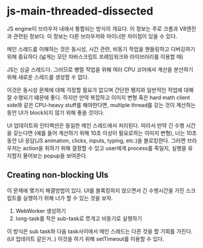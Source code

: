 # js-main-threaded-dissected

JS engine이 브라우저 내에서 통합되는 방식의 개요다. 이 정보는 주로 크롬과 V8엔진과 관련된 정보다. 이 정보는 다른 브라우저와 마이너한 차이점이 있을 수 있다.

메인 스레드를 이해하는 것은 동시성, 시간 관련, 비동기 작업을 핸들링하고 디버깅하기 위해 중요하다.(넓게는 모던 자바스크립트 프레임워크와 라이브러리를 이용할 때)

JS는 싱글 스레드다. 그러므로 병렬 작업을 위해 여러 CPU 코어에서 계산을 분산하기 위해 새로운 스레드를 생성할 수 없다.

이것은 동시성 문제에 대해 걱정할 필요가 없으며 간단한 펭지와 일반적인 작업에 대해 잘 수행되기 떄문에 좋다. 하지만 만약 복잡하고 이미지 변형 혹은 hard math client side와 같은 CPU-heavy stuff를 해야한다면, multiple thread를 갖는 것이 계산하는 동안 UI가 block되지 않기 위해 좋을 것이다.

UI 업데이트와 인터랙션은 동일한 메인 스레드에서 처리된다. 따라서 만약 긴 수행 시간을 갖는다면 (예를 들어 계산하기 위해 10초 이상이 필요로하는 이미지 변형), 너는 10초 동안 UI 응답(JS animation, clicks, inputs, typing, etc.)을 블로킹한다. 그러면 브라우저는 action을 취하기 위해 결정할 수 있고 user에게 process를 죽일지, 실행을 유지할지 물어보는 popup을 보여준다.

## Creating non-blocking UIs

이 문제에 몇가지 해결방법이 있다. UI를 블록킹하지 않으면서 긴 수행시간을 가진 스크립트를 실행하기 위해 너가 할 수 있는 것을 보자.

1. WebWorker 생성하기
2. long-task를 작은 sub-task로 쪼개고 비동기로 실행하기

이 방식은 sub task와 다음 task사이에서 메인 스레드는 다른 것을 할 기회를 가진다. (UI 업데이트 같은거..) 이것을 하기 위해 setTimeout를 이용할 수 있다.